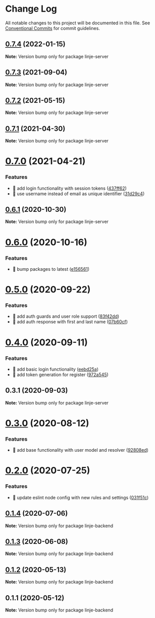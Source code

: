 # Change Log

All notable changes to this project will be documented in this file.
See [Conventional Commits](https://conventionalcommits.org) for commit guidelines.

## [0.7.4](https://github.com/samuelsson/quadrilateral/compare/linje-server@0.7.3...linje-server@0.7.4) (2022-01-15)

**Note:** Version bump only for package linje-server





## [0.7.3](https://github.com/samuelsson/quadrilateral/compare/linje-server@0.7.2...linje-server@0.7.3) (2021-09-04)

**Note:** Version bump only for package linje-server





## [0.7.2](https://github.com/samuelsson/quadrilateral/compare/linje-server@0.7.1...linje-server@0.7.2) (2021-05-15)

**Note:** Version bump only for package linje-server





## [0.7.1](https://github.com/samuelsson/quadrilateral/compare/linje-server@0.7.0...linje-server@0.7.1) (2021-04-30)

**Note:** Version bump only for package linje-server





# [0.7.0](https://github.com/samuelsson/quadrilateral/compare/linje-server@0.6.1...linje-server@0.7.0) (2021-04-21)


### Features

* 🎸 add login functionality with session tokens ([437ff62](https://github.com/samuelsson/quadrilateral/commit/437ff629317e39e8f212cc0283001909661fe318))
* 🎸 use username instead of email as unique identifier ([31d29c4](https://github.com/samuelsson/quadrilateral/commit/31d29c45c82c034ba3aea5a8062b19a8dd29578b))





## [0.6.1](https://github.com/Rektangel/quadrilateral/compare/linje-server@0.6.0...linje-server@0.6.1) (2020-10-30)

**Note:** Version bump only for package linje-server





# [0.6.0](https://github.com/Rektangel/quadrilateral/compare/linje-server@0.5.0...linje-server@0.6.0) (2020-10-16)


### Features

* 🎸 bump packages to latest ([e156561](https://github.com/Rektangel/quadrilateral/commit/e156561f9486ab8a052d0e451a199e6265f4d676))





# [0.5.0](https://github.com/Rektangel/quadrilateral/compare/linje-server@0.4.0...linje-server@0.5.0) (2020-09-22)


### Features

* 🎸 add auth guards and user role support ([83f42dd](https://github.com/Rektangel/quadrilateral/commit/83f42ddfd886bcb61adfdc8009539bf1181277aa))
* 🎸 add auth response with first and last name ([07b60cf](https://github.com/Rektangel/quadrilateral/commit/07b60cfc5b9e3811e4d1417cf5d410cf04c63d74))





# [0.4.0](https://github.com/Rektangel/quadrilateral/compare/linje-server@0.3.1...linje-server@0.4.0) (2020-09-11)


### Features

* 🎸 add basic login functionality ([eebd25a](https://github.com/Rektangel/quadrilateral/commit/eebd25a514b1abf53e746d9fbc7c0eaf569a2596))
* 🎸 add token generation for register ([972a545](https://github.com/Rektangel/quadrilateral/commit/972a5454c80d5ba28e3aeb3dc4edbf02787fd222))





## 0.3.1 (2020-09-03)

**Note:** Version bump only for package linje-server





# [0.3.0](https://github.com/Rektangel/quadrilateral/compare/linje-backend@0.2.0...linje-backend@0.3.0) (2020-08-12)


### Features

* 🎸 add base functionality with user model and resolver ([92808ed](https://github.com/Rektangel/quadrilateral/commit/92808ed6b091b2db966eb50c3e063373316fdf03))





# [0.2.0](https://github.com/Rektangel/quadrilateral/compare/linje-backend@0.1.4...linje-backend@0.2.0) (2020-07-25)


### Features

* 🎸 update eslint node config with new rules and settings ([031f51c](https://github.com/Rektangel/quadrilateral/commit/031f51c601c1b285505c27a9a1c7d573cc12af05))





## [0.1.4](https://github.com/Rektangel/quadrilateral/compare/linje-backend@0.1.3...linje-backend@0.1.4) (2020-07-06)

**Note:** Version bump only for package linje-backend





## [0.1.3](https://github.com/Rektangel/quadrilateral/compare/linje-backend@0.1.2...linje-backend@0.1.3) (2020-06-08)

**Note:** Version bump only for package linje-backend





## [0.1.2](https://github.com/Rektangel/quadrilateral/compare/linje-backend@0.1.1...linje-backend@0.1.2) (2020-05-13)

**Note:** Version bump only for package linje-backend





## 0.1.1 (2020-05-12)

**Note:** Version bump only for package linje-backend
